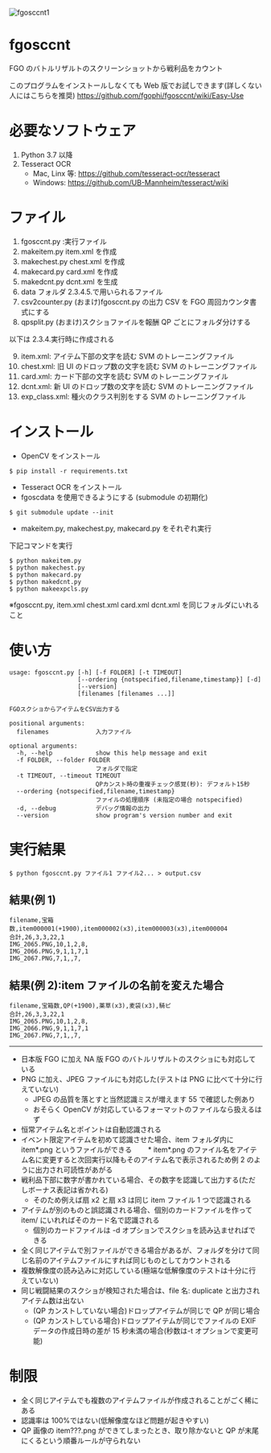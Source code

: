 ![fgosccnt1](https://user-images.githubusercontent.com/62515228/78866947-437c3100-7a7b-11ea-8eb7-7771786b1763.png)

# fgosccnt

FGO のバトルリザルトのスクリーンショットから戦利品をカウント

このプログラムをインストールしなくても Web 版でお試しできます(詳しくない人にはこちらを推奨)
https://github.com/fgophi/fgosccnt/wiki/Easy-Use

# 必要なソフトウェア

1. Python 3.7 以降
2. Tesseract OCR
   - Mac, Linx 等: https://github.com/tesseract-ocr/tesseract
   - Windows: https://github.com/UB-Mannheim/tesseract/wiki

# ファイル

1. fgosccnt.py :実行ファイル
2. makeitem.py item.xml を作成
3. makechest.py chest.xml を作成
4. makecard.py card.xml を作成
5. makedcnt.py dcnt.xml を生成
6. data フォルダ 2.3.4.5.で用いられるファイル
7. csv2counter.py (おまけ)fgosccnt.py の出力 CSV を FGO 周回カウンタ書式にする
8. qpsplit.py (おまけ)スクショファイルを報酬 QP ごとにフォルダ分けする

以下は 2.3.4.実行時に作成される

9. item.xml: アイテム下部の文字を読む SVM のトレーニングファイル
10. chest.xml: 旧 UI のドロップ数の文字を読む SVM のトレーニングファイル
11. card.xml: カード下部の文字を読む SVM のトレーニングファイル
12. dcnt.xml: 新 UI のドロップ数の文字を読む SVM のトレーニングファイル
13. exp_class.xml: 種火のクラス判別をする SVM のトレーニングファイル

# インストール

- OpenCV をインストール

```
$ pip install -r requirements.txt
```

- Tesseract OCR をインストール
- fgoscdata を使用できるようにする (submodule の初期化)

```
$ git submodule update --init
```

- makeitem.py, makechest.py, makecard.py をそれぞれ実行

下記コマンドを実行

```
$ python makeitem.py
$ python makechest.py
$ python makecard.py
$ python makedcnt.py
$ python makeexpcls.py
```

※fgosccnt.py, item.xml chest.xml card.xml dcnt.xml を同じフォルダにいれること

# 使い方

```
usage: fgosccnt.py [-h] [-f FOLDER] [-t TIMEOUT]
                   [--ordering {notspecified,filename,timestamp}] [-d]
                   [--version]
                   [filenames [filenames ...]]

FGOスクショからアイテムをCSV出力する

positional arguments:
  filenames             入力ファイル

optional arguments:
  -h, --help            show this help message and exit
  -f FOLDER, --folder FOLDER
                        フォルダで指定
  -t TIMEOUT, --timeout TIMEOUT
                        QPカンスト時の重複チェック感覚(秒): デフォルト15秒
  --ordering {notspecified,filename,timestamp}
                        ファイルの処理順序 (未指定の場合 notspecified)
  -d, --debug           デバッグ情報の出力
  --version             show program's version number and exit
```

# 実行結果

    $ python fgosccnt.py ファイル1 ファイル2... > output.csv

## 結果(例 1)

    filename,宝箱数,item000001(+1900),item000002(x3),item000003(x3),item000004
    合計,26,3,3,22,1
    IMG_2065.PNG,10,1,2,8,
    IMG_2066.PNG,9,1,1,7,1
    IMG_2067.PNG,7,1,,7,

## 結果(例 2):item ファイルの名前を変えた場合

    filename,宝箱数,QP(+1900),薬草(x3),麦袋(x3),騎ピ
    合計,26,3,3,22,1
    IMG_2065.PNG,10,1,2,8,
    IMG_2066.PNG,9,1,1,7,1
    IMG_2067.PNG,7,1,,7,

---

- 日本版 FGO に加え NA 版 FGO のバトルリザルトのスクショにも対応している
- PNG に加え、JPEG ファイルにも対応した(テストは PNG に比べて十分に行えていない)
  - JPEG の品質を落とすと当然認識ミスが増えます 55 で確認した例あり
  - おそらく OpenCV が対応しているフォーマットのファイルなら扱えるはず
- 恒常アイテム名とポイントは自動認識される
- イベント限定アイテムを初めて認識させた場合、item フォルダ内に item*.png というファイルができる
  　　* item\*.png のファイル名をアイテム名に変更すると次回実行以降もそのアイテム名で表示されるため例 2 のように出力され可読性があがる
- 戦利品下部に数字が書かれている場合、その数字を認識して出力する(ただしボーナス表記は省かれる)
  - そのため例えば扇 x2 と扇 x3 は同じ item ファイル 1 つで認識される
- アイテムが別のものと誤認識される場合、個別のカードファイルを作って item/ にいれればそのカード名で認識される
  - 個別のカードファイルは -d オプションでスクショを読み込ませればできる
- 全く同じアイテムで別ファイルができる場合があるが、フォルダを分けて同じ名前のアイテムファイルにすれば同じものとしてカウントされる
- 複数解像度の読み込みに対応している(極端な低解像度のテストは十分に行えていない)
- 同じ戦闘結果のスクショが検知された場合は、file 名: duplicate と出力されアイテム数は出ない
  - (QP カンストしていない場合)ドロップアイテムが同じで QP が同じ場合
  - (QP カンストしている場合)ドロップアイテムが同じでファイルの EXIF データの作成日時の差が 15 秒未満の場合(秒数は-t オプションで変更可能)

# 制限

- 全く同じアイテムでも複数のアイテムファイルが作成されることがごく稀にある
- 認識率は 100%ではない(低解像度なほど問題が起きやすい)
- QP 画像の item???.png ができてしまったとき、取り除かないと QP が末尾にくるという順番ルールが守られない

